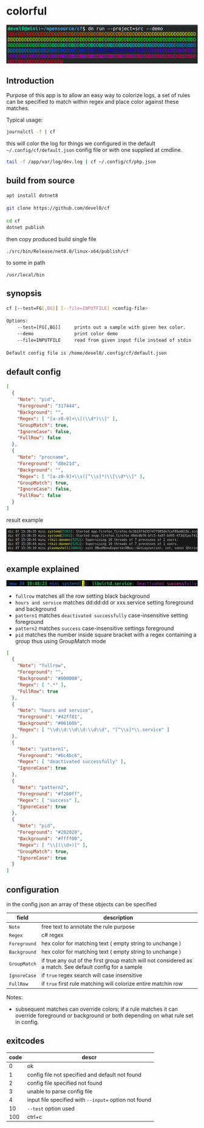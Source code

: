 # colorful

![](doc/demo.png)

## Introduction

Purpose of this app is to allow an easy way to colorize logs,
a set of rules can be specified to match within regex and place color against these matches.

Typical usage:

```sh
journalctl -f | cf
```

this will color the log for things we configured in the default `~/.config/cf/default.json` config file or with one supplied at cmdline.

```sh
tail -f /app/var/log/dev.log | cf ~/.config/cf/php.json
```

## build from source

```sh
apt install dotnet8

git clone https://github.com/devel0/cf

cd cf
dotnet publish
```

then copy produced build single file

`./src/bin/Release/net8.0/linux-x64/publish/cf`

to some in path

`/usr/local/bin`

## synopsis

```sh
cf [--test=FG[,BG]] [--file=INPUTFILE] <config-file>

Options:
    --test=[FG[,BG]]     prints out a sample with given hex color.
    --demo               print color demo
    --file=INPUTFILE     read from given input file instead of stdin

Default config file is /home/devel0/.config/cf/default.json
```

## default config

```json
[
  {
    "Note": "pid",
    "Foreground": "317444",
    "Background": "",
    "Regex": [ "[a-z0-9]+\\[(\\d*)\\]" ],
    "GroupMatch": true,
    "IgnoreCase": false,
    "FullRow": false
  },
  {
    "Note": "procname",
    "Foreground": "d8e21d",
    "Background": "",
    "Regex": [ "[a-z0-9]+\\s([^\\s]*)\\[\\d*\\]" ],
    "GroupMatch": true,
    "IgnoreCase": false,
    "FullRow": false
  }
]
```

result example

![](./doc/sample.png)

## example explained

![](./doc/sample2.png)

- `fullrow` matches all the row setting black background
- `hours and service` matches dd:dd:dd or xxx.service setting foreground and background
- `pattern1` matches `deactivated successfully` case-insensitive setting foreground
- `pattern2` matches `success` case-insensitive settings foreground
- `pid` matches the number inside square bracket with a regex containing a group thus using GroupMatch mode

```json
[
  {
    "Note": "fullrow",
    "Foreground": "",
    "Background": "#000000",
    "Regex": [ ".*" ],
    "FullRow": true
  },
  {
    "Note": "hours and service",
    "Foreground": "#42ff81",
    "Background": "#06160b",
    "Regex": [ "\\d\\d:\\d\\d:\\d\\d", "[^\\s]*\\.service" ]
  },
  {
    "Note": "pattern1",
    "Foreground": "#bc4bc6",
    "Regex": [ "deactivated successfully" ],
    "IgnoreCase": true
  },
  {
    "Note": "pattern2",
    "Foreground": "#f260ff",
    "Regex": [ "success" ],
    "IgnoreCase": true
  },
  {
    "Note": "pid",
    "Foreground": "#202020",
    "Background": "#ffff00",
    "Regex": [ "\\[(\\d+)]" ],
    "GroupMatch": true,
    "IgnoreCase": true
  }
]
```

## configuration

in the config json an array of these objects can be specified

| field        | description                                                                                              |
| ------------ | -------------------------------------------------------------------------------------------------------- |
| `Note`       | free text to annotate the rule purpose                                                                   |
| `Regex`      | c# regex                                                                                                 |
| `Foreground` | hex color for matching text ( empty string to unchange )                                                 |
| `Background` | hex color for matching text ( empty string to unchange )                                                 |
| `GroupMatch` | if true any out of the first group match will not considered as a match. See default config for a sample |
| `IgnoreCase` | if `true` regex search will case insensitive                                                             |
| `FullRow`    | if `true` first rule matching will colorize entire matchin row                                           |

Notes:
- subsequent matches can override colors; if a rule matches it can override foreground or background or both depending on what rule set in config.

## exitcodes

| code | descr                                                 |
| ---- | ----------------------------------------------------- |
| 0    | ok                                                    |
| 1    | config file not specified and default not found       |
| 2    | config file specified not found                       |
| 3    | unable to parse config file                           |
| 4    | input file specified with `--input=` option not found |
| 10   | `--test` option used                                  |
| 100  | ctrl+c                                                |
